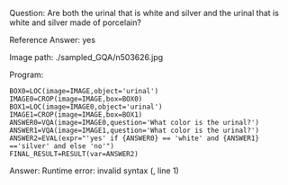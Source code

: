 Question: Are both the urinal that is white and silver and the urinal that is white and silver made of porcelain?

Reference Answer: yes

Image path: ./sampled_GQA/n503626.jpg

Program:

```
BOX0=LOC(image=IMAGE,object='urinal')
IMAGE0=CROP(image=IMAGE,box=BOX0)
BOX1=LOC(image=IMAGE0,object='urinal')
IMAGE1=CROP(image=IMAGE,box=BOX1)
ANSWER0=VQA(image=IMAGE0,question='What color is the urinal?')
ANSWER1=VQA(image=IMAGE1,question='What color is the urinal?')
ANSWER2=EVAL(expr="'yes' if {ANSWER0} == 'white' and {ANSWER1} =='silver' and else 'no'")
FINAL_RESULT=RESULT(var=ANSWER2)
```
Answer: Runtime error: invalid syntax (<string>, line 1)


